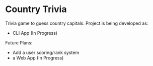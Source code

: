 # Country Trivia

Trivia game to guess country capitals. Project is being developed as:

- CLI App (In Progress)


Future Plans:

- Add a user scoring/rank system
- a Web App (In Progress)
